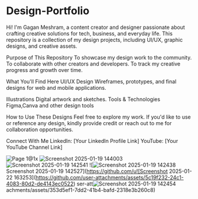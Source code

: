 # Design-Portfolio

Hi! I'm Gagan Meshram, a content creator and designer passionate about crafting creative solutions for tech, business, and everyday life. This repository is a collection of my design projects, including UI/UX, graphic designs, and creative assets.

Purpose of This Repository
To showcase my design work to the community.
To collaborate with other creators and developers.
To track my creative progress and growth over time.

What You'll Find Here
UI/UX Design
Wireframes, prototypes, and final designs for web and mobile applications.

Illustrations
Digital artwork and sketches.
Tools & Technologies
Figma,Canva and other design tools

How to Use These Designs
Feel free to explore my work. If you'd like to use or reference any design, kindly provide credit or reach out to me for collaboration opportunities.

Connect With Me
LinkedIn: [Your LinkedIn Profile Link]
YouTube: [Your YouTube Channel Link]

![Page 1@1x](https://github.com/user-attachments/assets/0811a101-2adf-42dd-ac88-16817be87b2c)
![Screenshot 2025-01-19 144003](https://github.com/user-attachments/assets/b8200acb-e003-440a-8542-ae52e20eb0a1)
![Screenshot 2025-01-19 142541](https://github.com/user-attachments/assets/dea9a431-3f89-477c-9b26-a5e1e28165cf)
![![Screenshot 2025-01-19 142438](https://github.com/user-attachments/assets/db80537b-c673-4b66-a51a-eb7b134cd5cd)
Screenshot 2025-01-19 142527](https://github.com/u![Screenshot 2025-01-22 163253](https://github.com/user-attachments/assets/5c19f232-24c1-4083-80d2-de4143ec0522)
ser-att![Screenshot 2025-01-19 142454](https://github.com/user-attachments/assets/37c3f2d1-96cc-4c33-aa33-ef26fafd7427)
achments/assets/353d5ef1-7dd2-41b4-bafd-2318e3b260c8)
